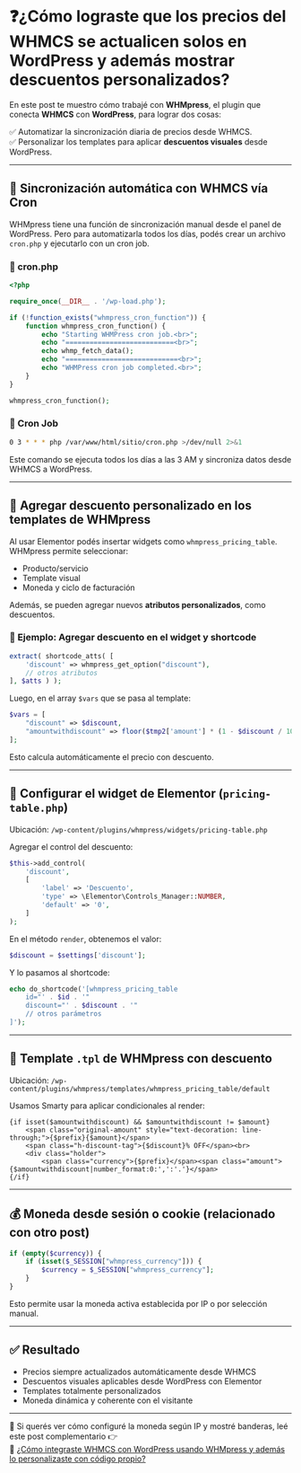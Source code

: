
# ❓¿Cómo lograste que los precios del WHMCS se actualicen solos en WordPress y además mostrar descuentos personalizados?

En este post te muestro cómo trabajé con **WHMpress**, el plugin que conecta **WHMCS** con **WordPress**, para lograr dos cosas:

✅ Automatizar la sincronización diaria de precios desde WHMCS.  
✅ Personalizar los templates para aplicar **descuentos visuales** desde WordPress.

---

## 🔁 Sincronización automática con WHMCS vía Cron

WHMpress tiene una función de sincronización manual desde el panel de WordPress. Pero para automatizarla todos los días, podés crear un archivo `cron.php` y ejecutarlo con un cron job.

### 📄 cron.php

```php
<?php

require_once(__DIR__ . '/wp-load.php');

if (!function_exists("whmpress_cron_function")) {
    function whmpress_cron_function() {
        echo "Starting WHMPress cron job.<br>";
        echo "===========================<br>";
        echo whmp_fetch_data();
        echo "============================<br>";
        echo "WHMPress cron job completed.<br>";
    }
}

whmpress_cron_function();
```

### 📌 Cron Job

```bash
0 3 * * * php /var/www/html/sitio/cron.php >/dev/null 2>&1
```

Este comando se ejecuta todos los días a las 3 AM y sincroniza datos desde WHMCS a WordPress.

---

## 🧱 Agregar descuento personalizado en los templates de WHMpress

Al usar Elementor podés insertar widgets como `whmpress_pricing_table`. WHMpress permite seleccionar:

- Producto/servicio  
- Template visual  
- Moneda y ciclo de facturación  

Además, se pueden agregar nuevos **atributos personalizados**, como descuentos.

### 🔧 Ejemplo: Agregar descuento en el widget y shortcode

```php
extract( shortcode_atts( [
    'discount' => whmpress_get_option("discount"),
    // otros atributos
], $atts ) );
```

Luego, en el array `$vars` que se pasa al template:

```php
$vars = [
    "discount" => $discount,
    "amountwithdiscount" => floor($tmp2['amount'] * (1 - $discount / 100)),
];
```

Esto calcula automáticamente el precio con descuento.

---

## 🧩 Configurar el widget de Elementor (`pricing-table.php`)

Ubicación: `/wp-content/plugins/whmpress/widgets/pricing-table.php`

Agregar el control del descuento:

```php
$this->add_control(
    'discount',
    [
        'label' => 'Descuento',
        'type' => \Elementor\Controls_Manager::NUMBER,
        'default' => '0',
    ]
);
```

En el método `render`, obtenemos el valor:

```php
$discount = $settings['discount'];
```

Y lo pasamos al shortcode:

```php
echo do_shortcode('[whmpress_pricing_table 
    id="' . $id . '" 
    discount="' . $discount . '"
    // otros parámetros
]');
```

---

## 📄 Template `.tpl` de WHMpress con descuento

Ubicación: `/wp-content/plugins/whmpress/templates/whmpress_pricing_table/default`

Usamos Smarty para aplicar condicionales al render:

```smarty
{if isset($amountwithdiscount) && $amountwithdiscount != $amount}
    <span class="original-amount" style="text-decoration: line-through;">{$prefix}{$amount}</span>
    <span class="h-discount-tag">{$discount}% OFF</span><br>
    <div class="holder">
        <span class="currency">{$prefix}</span><span class="amount">{$amountwithdiscount|number_format:0:',':'.'}</span>
{/if}
```

---

## 💰 Moneda desde sesión o cookie (relacionado con otro post)

```php
if (empty($currency)) {
    if (isset($_SESSION["whmpress_currency"])) {
        $currency = $_SESSION["whmpress_currency"];
    }
}
```

Esto permite usar la moneda activa establecida por IP o por selección manual.

---

## ✅ Resultado

- Precios siempre actualizados automáticamente desde WHMCS  
- Descuentos visuales aplicables desde WordPress con Elementor  
- Templates totalmente personalizados  
- Moneda dinámica y coherente con el visitante  

---

🧠 Si querés ver cómo configuré la moneda según IP y mostré banderas, leé este post complementario 👉  
🔗 [¿Cómo integraste WHMCS con WordPress usando WHMpress y además lo personalizaste con código propio?](https://blog.sergiorios.com.ar/trabajo/%e2%9d%93como-integraste-whmcs-con-wordpress-usando-whmpress-y-ademas-lo-personalizaste-con-codigo-propio/)
